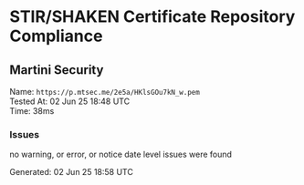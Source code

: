 # STIR/SHAKEN Certificate Repository Compliance

## Martini Security

Name: `https://p.mtsec.me/2e5a/HKlsGOu7kN_w.pem`\
Tested At: 02 Jun 25 18:48 UTC\
Time: 38ms

### Issues

no warning, or error, or notice date level issues were found

Generated: 02 Jun 25 18:58 UTC